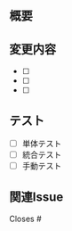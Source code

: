 ## 概要
<!-- このPRで何を変更するか簡潔に説明してください -->

## 変更内容
<!-- 具体的な変更内容を箇条書きで記載してください -->
- [ ] 
- [ ] 
- [ ] 

## テスト
<!-- どのようなテストを行ったか記載してください -->
- [ ] 単体テスト
- [ ] 統合テスト
- [ ] 手動テスト

## 関連Issue
<!-- 関連するIssueがあれば記載してください -->
Closes # 